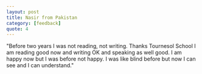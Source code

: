 ```yaml
---
layout: post
title: Nasir from Pakistan
category: [feedback]
quote: 4
---
```

 
"Before two years I was not reading, not writing. Thanks Tournesol School I am reading good now and writing OK and speaking as well good. I am happy now but I was before not happy. I was like blind before but now I can see and I can understand."